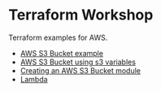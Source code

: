 # Terraform Workshop

Terraform examples for AWS.

- [AWS S3 Bucket example](./s3)
- [AWS S3 Bucket using s3 variables](./s3-variables)
- [Creating an AWS S3 Bucket module](./s3-modules)
- [Lambda](./lambda)
